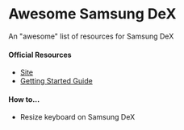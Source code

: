 # Awesome Samsung DeX
An "awesome" list of resources for Samsung DeX
#### Official Resources
* [Site](https://www.samsung.com/global/galaxy/apps/samsung-dex/)
* [Getting Started Guide](https://insights.samsung.com/2019/09/10/the-beginners-guide-to-samsung-dex-3/)

#### How to...
* Resize keyboard on Samsung DeX
